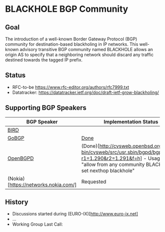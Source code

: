 # BLACKHOLE BGP Community #
## Goal ##
The introduction of a well-known Border Gateway Protocol (BGP) community for destination-based blackholing in IP networks.  This well-known advisory transitive BGP community named BLACKHOLE allows an origin AS to specify that a neighboring network should discard any traffic destined towards the tagged IP prefix.

## Status ##
* RFC-to-be https://www.rfc-editor.org/authors/rfc7999.txt
* Datatracker: https://datatracker.ietf.org/doc/draft-ietf-grow-blackholing/

## Supporting BGP Speakers ##
| BGP Speaker   | Implementation Status |
| ------------- | ------------- |
| [BIRD](http://bird.network.cz/)  |   |
| [GoBGP](https://github.com/osrg/gobgp) | [Done](https://github.com/osrg/gobgp/issues/1136) |
| [OpenBGPD](http://www.openbgpd.org/) | (Done)[http://cvsweb.openbsd.org/cgi-bin/cvsweb/src/usr.sbin/bgpd/bgpd.h.diff?r1=1.290&r2=1.291&f=h] - Usage hint: "allow from any community BLACKHOLE set nexthop blackhole" |
| (Nokia)[https://networks.nokia.com/] | Requested |

## History ##
* Discussions started during (EURO-IX)[http://www.euro-ix.net]
* ...
* Working Group Last Call:
